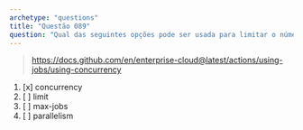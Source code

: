 ```yaml
---
archetype: "questions"
title: "Questão 089"
question: "Qual das seguintes opções pode ser usada para limitar o número de jobs concorrentes em execução em um workflow do GitHub Actions?"
---
```



> https://docs.github.com/en/enterprise-cloud@latest/actions/using-jobs/using-concurrency
1. [x] concurrency
1. [ ] limit
1. [ ] max-jobs
1. [ ] parallelism

